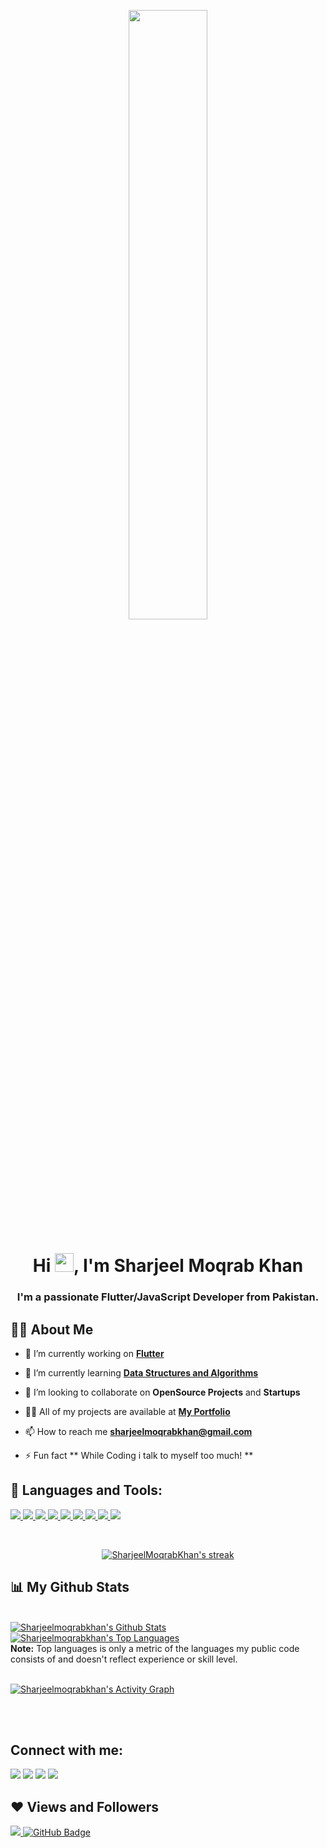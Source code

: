 <p align="center"> 
<a href="#"><img width="50%" height="auto" src="https://avatars.githubusercontent.com/u/38564835?s=400&u=de57cc21ea42795505e1a7f5e933dea07b3abe64&v=4" height="175px"/></a>
</p>

<h1 align="center">Hi <img src="https://raw.githubusercontent.com/MartinHeinz/MartinHeinz/master/wave.gif" width="30px">, I'm Sharjeel Moqrab Khan</h1>
<h3 align="center">I'm a passionate Flutter/JavaScript Developer  from Pakistan.</h3>


## 🙋‍♂️ About Me

- 🔭 I’m currently working on **[Flutter](https://flutter.dev/)**

- 🌱 I’m currently learning **[Data Structures and Algorithms](https://github.com/SharjeelMoqrabKhan/DSA)**

- 👯 I’m looking to collaborate on **OpenSource Projects** and **Startups**

- 👨‍💻 All of my projects are available at **[My Portfolio](https://sharjeelmoqrabkhan.github.io/me/)**

- 📫 How to reach me **sharjeelmoqrabkhan@gmail.com**

- ⚡ Fun fact ** While Coding i talk to myself too much! **

## 🚀 Languages and Tools:

<p align="left"> 
    <a href="https://flutter.dev/" target="_blank"> <img src="https://img.icons8.com/color/48/000000/flutter.png"/> </a>
    <a href="https://dart.dev/" target="_blank"> <img src="https://img.icons8.com/color/50/000000/dart.png"/> </a> 
     <a href="https://firebase.google.com/" target="_blank"> <img src="https://img.icons8.com/color/48/000000/firebase.png"/> </a> 
     <a href="https://developer.mozilla.org/en-US/docs/Web/JavaScript" target="_blank"> <img src="https://img.icons8.com/color/48/000000/javascript.png"/> </a> 
    <a href="https://www.w3.org/html/" target="_blank"> <img src="https://img.icons8.com/color/48/000000/html-5.png"/> </a> 
    <a href="https://www.w3schools.com/css/" target="_blank"> <img src="https://img.icons8.com/color/48/000000/css3.png"/> </a>
    <a href="https://www.python.org" target="_blank"> <img src="https://img.icons8.com/color/48/000000/python.png"/> </a> 
    <a href="https://www.cplusplus.com/" target="_blank"> <img src="https://img.icons8.com/color/48/000000/c-plus-plus-logo.png"/> </a> 
    <a href="https://git-scm.com/" target="_blank"> <img src="https://img.icons8.com/color/48/000000/git.png"/> </a> 
</p>

<!-- [![React Badge](https://img.shields.io/badge/-React-61DBFB?style=for-the-badge&labelColor=black&logo=react&logoColor=61DBFB)](#)  [![Javascript Badge](https://img.shields.io/badge/-Javascript-F0DB4F?style=for-the-badge&labelColor=black&logo=javascript&logoColor=F0DB4F)](#) [![Typescript Badge](https://img.shields.io/badge/-Typescript-007acc?style=for-the-badge&labelColor=black&logo=typescript&logoColor=007acc)](#) [![Nodejs Badge](https://img.shields.io/badge/-Nodejs-3C873A?style=for-the-badge&labelColor=black&logo=node.js&logoColor=3C873A)](#) [![GraphQL Badge](https://img.shields.io/badge/-GraphQl-e535ab?style=for-the-badge&labelColor=black&logo=node.js&logoColor=e535ab)](#) -->
<br/>

<p align="center">
    <a href="https://github.com/Sharjeelmoqrabkhan/github-readme-streak-stats">
        <img title="🔥 Get streak stats for your profile at git.io/streak-stats" alt="SharjeelMoqrabKhan's streak" src="https://github-readme-streak-stats.herokuapp.com/?user=Sharjeelmoqrabkhan&theme=black-ice&hide_border=true&stroke=0000&background=060A0CD0"/>
    </a>
</p>

## 📊 My Github Stats

  <br/>
    <a href="https://github.com/Sharjeelmoqrabkhan/github-readme-stats"><img alt="Sharjeelmoqrabkhan's Github Stats" src="https://github-readme-stats.vercel.app/api?username=Sharjeelmoqrabkhan&show_icons=true&count_private=true&theme=react&hide_border=true&bg_color=0D1117" /></a>
  <a href="https://github.com/Sharjeelmoqrabkhan/github-readme-stats"><img alt="Sharjeelmoqrabkhan's Top Languages" src="https://github-readme-stats.vercel.app/api/top-langs/?username=Sharjeelmoqrabkhan&langs_count=8&count_private=true&layout=compact&theme=react&hide_border=true&bg_color=0D1117" /></a>
  <br/>
  <b>Note:</b> Top languages is only a metric of the languages my public code consists of and doesn't reflect experience or skill level.


<br/>
<br/>

<a href="https://github.com/Sharjeelmoqrabkhan/github-readme-activity-graph"><img alt="Sharjeelmoqrabkhan's Activity Graph" src="https://activity-graph.herokuapp.com/graph?username=Sharjeelmoqrabkhan&bg_color=0D1117&color=5BCDEC&line=5BCDEC&point=FFFFFF&hide_border=true" /></a>

<br/>
<br/>

## Connect with me:
<p align="left">

<a href = "https://www.linkedin.com/in/sharjeel-moqrab-khan-787614195/"><img src="https://img.icons8.com/fluent/48/000000/linkedin.png"/></a>
<a href = "https://twitter.com/sharjeel_mk"><img src="https://img.icons8.com/fluent/48/000000/twitter.png"/></a>
<a href = "https://www.instagram.com/sharjeel_mk/"><img src="https://img.icons8.com/fluent/48/000000/instagram-new.png"/></a>
<a href = "https://www.youtube.com/channel/UC4nwPYSMO4QIPyyF1Wft11g"><img src="https://img.icons8.com/color/48/000000/youtube-play.png"/></a>

</p>

## ❤ Views and Followers
<a href="https://github.com/Sharjeelmoqrabkhan/github-profile-views-counter">
    <img src="https://komarev.com/ghpvc/?username=Sharjeelmoqrabkhan">
</a>
<a href="https://github.com/Sharjeelmoqrabkhan?tab=followers"><img src="https://img.shields.io/github/followers/Sharjeelmoqrabkhan?label=Followers&style=social" alt="GitHub Badge"></a>
